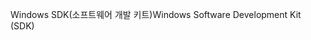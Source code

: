 <span data-ttu-id="fe510-101">Windows SDK(소프트웨어 개발 키트)</span><span class="sxs-lookup"><span data-stu-id="fe510-101">Windows Software Development Kit (SDK)</span></span>